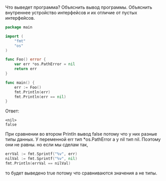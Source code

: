 Что выведет программа? Объяснить вывод программы. Объяснить внутреннее устройство интерфейсов и их отличие от пустых интерфейсов.

```go
package main

import (
	"fmt"
	"os"
)

func Foo() error {
	var err *os.PathError = nil
	return err
}

func main() {
	err := Foo()
	fmt.Println(err)
	fmt.Println(err == nil)
}
```

Ответ:
```
<nil>
false
```
При сравнении во втором Println вывод false потому что
у них разные типы данных. У переменной err тип *os.PathError
а у nil тип nil. Поэтому они не равны.
но если мы сделам так,
```go
errVal := fmt.Sprintf("%v", err)
nilVal := fmt.Sprintf("%v", nil)
fmt.Println(errVal == nilVal)
```
то будет выведено true потому что сравниваются значения а не типы.
